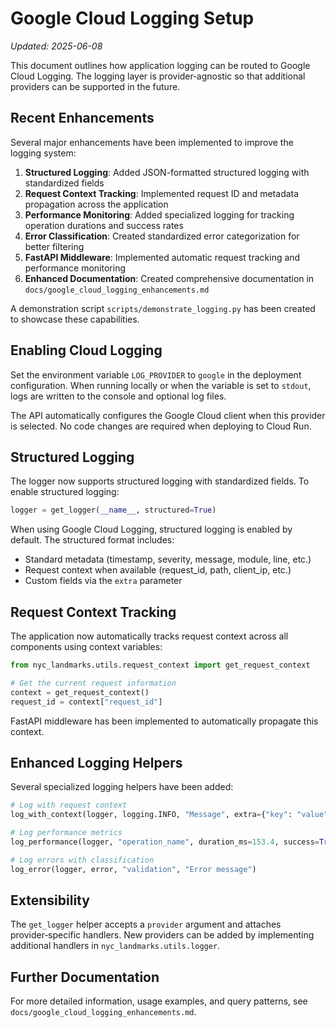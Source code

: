 # Google Cloud Logging Setup

*Updated: 2025-06-08*

This document outlines how application logging can be routed to Google Cloud Logging. The logging layer is provider‑agnostic so that additional providers can be supported in the future.

## Recent Enhancements

Several major enhancements have been implemented to improve the logging system:

1. **Structured Logging**: Added JSON-formatted structured logging with standardized fields
1. **Request Context Tracking**: Implemented request ID and metadata propagation across the application
1. **Performance Monitoring**: Added specialized logging for tracking operation durations and success rates
1. **Error Classification**: Created standardized error categorization for better filtering
1. **FastAPI Middleware**: Implemented automatic request tracking and performance monitoring
1. **Enhanced Documentation**: Created comprehensive documentation in `docs/google_cloud_logging_enhancements.md`

A demonstration script `scripts/demonstrate_logging.py` has been created to showcase these capabilities.

## Enabling Cloud Logging

Set the environment variable `LOG_PROVIDER` to `google` in the deployment configuration. When running locally or when the variable is set to `stdout`, logs are written to the console and optional log files.

The API automatically configures the Google Cloud client when this provider is selected. No code changes are required when deploying to Cloud Run.

## Structured Logging

The logger now supports structured logging with standardized fields. To enable structured logging:

```python
logger = get_logger(__name__, structured=True)
```

When using Google Cloud Logging, structured logging is enabled by default. The structured format includes:

- Standard metadata (timestamp, severity, message, module, line, etc.)
- Request context when available (request_id, path, client_ip, etc.)
- Custom fields via the `extra` parameter

## Request Context Tracking

The application now automatically tracks request context across all components using context variables:

```python
from nyc_landmarks.utils.request_context import get_request_context

# Get the current request information
context = get_request_context()
request_id = context["request_id"]
```

FastAPI middleware has been implemented to automatically propagate this context.

## Enhanced Logging Helpers

Several specialized logging helpers have been added:

```python
# Log with request context
log_with_context(logger, logging.INFO, "Message", extra={"key": "value"})

# Log performance metrics
log_performance(logger, "operation_name", duration_ms=153.4, success=True)

# Log errors with classification
log_error(logger, error, "validation", "Error message")
```

## Extensibility

The `get_logger` helper accepts a `provider` argument and attaches provider‑specific handlers. New providers can be added by implementing additional handlers in `nyc_landmarks.utils.logger`.

## Further Documentation

For more detailed information, usage examples, and query patterns, see `docs/google_cloud_logging_enhancements.md`.
